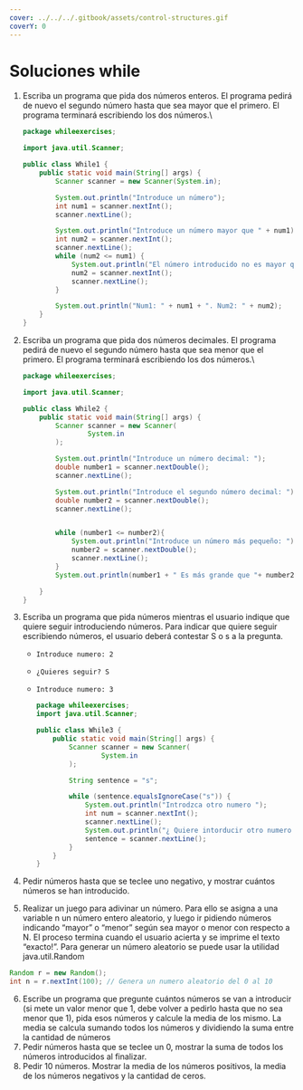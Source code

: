 ```yaml
---
cover: ../../../.gitbook/assets/control-structures.gif
coverY: 0
---
```


# Soluciones while

1.  Escriba un programa que pida dos números enteros. El programa pedirá de nuevo el segundo número hasta que sea mayor que el primero. El programa terminará escribiendo los dos números.\


    ```java
    package whileexercises;

    import java.util.Scanner;

    public class While1 {
        public static void main(String[] args) {
            Scanner scanner = new Scanner(System.in);

            System.out.println("Introduce un número");
            int num1 = scanner.nextInt();
            scanner.nextLine();

            System.out.println("Introduce un número mayor que " + num1);
            int num2 = scanner.nextInt();
            scanner.nextLine();
            while (num2 <= num1) {
                System.out.println("El número introducido no es mayor que " + num1);
                num2 = scanner.nextInt();
                scanner.nextLine();
            }

            System.out.println("Num1: " + num1 + ". Num2: " + num2);
        }
    }
    ```
2.  Escriba un programa que pida dos números decimales. El programa pedirá de nuevo el segundo número hasta que sea menor que el primero. El programa terminará escribiendo los dos números.\


    ```java
    package whileexercises;

    import java.util.Scanner;

    public class While2 {
        public static void main(String[] args) {
            Scanner scanner = new Scanner(
                    System.in
            );

            System.out.println("Introduce un número decimal: ");
            double number1 = scanner.nextDouble();
            scanner.nextLine();

            System.out.println("Introduce el segundo número decimal: ");
            double number2 = scanner.nextDouble();
            scanner.nextLine();


            while (number1 <= number2){
                System.out.println("Introduce un número más pequeño: ");
                number2 = scanner.nextDouble();
                scanner.nextLine();
            }
            System.out.println(number1 + " Es más grande que "+ number2);

        }
    }
    ```
3. Escriba un programa que pida números mientras el usuario indique que quiere seguir introduciendo números. Para indicar que quiere seguir escribiendo números, el usuario deberá contestar S o s a la pregunta.
   * `Introduce numero: 2`
   * `¿Quieres seguir? S`
   *   `Introduce numero: 3`

       ```java
       package whileexercises;
       import java.util.Scanner;

       public class While3 {
           public static void main(String[] args) {
               Scanner scanner = new Scanner(
                       System.in
               );

               String sentence = "s";

               while (sentence.equalsIgnoreCase("s")) {
                   System.out.println("Introdzca otro numero ");
                   int num = scanner.nextInt();
                   scanner.nextLine();
                   System.out.println("¿ Quiere intorducir otro numero ? ");
                   sentence = scanner.nextLine();
               }
           }
       }
       ```
4. Pedir números hasta que se teclee uno negativo, y mostrar cuántos números se han introducido.
5. Realizar un juego para adivinar un número. Para ello se asigna a una variable n un número entero aleatorio, y luego ir pidiendo números indicando “mayor” o “menor” según sea mayor o menor con respecto a N. El proceso termina cuando el usuario acierta y se imprime el texto “exacto!”. Para generar un número aleatorio se puede usar la utilidad java.util.Random

```java
Random r = new Random(); 
int n = r.nextInt(100); // Genera un numero aleatorio del 0 al 10 
```

6. Escribe un programa que pregunte cuántos números se van a introducir (si mete un valor menor que 1, debe volver a pedirlo hasta que no sea menor que 1), pida esos números y calcule la media de los mismo. La media se calcula sumando todos los números y dividiendo la suma entre la cantidad de números
7. Pedir números hasta que se teclee un 0, mostrar la suma de todos los números introducidos al finalizar.
8. Pedir 10 números. Mostrar la media de los números positivos, la media de los números negativos y la cantidad de ceros.
